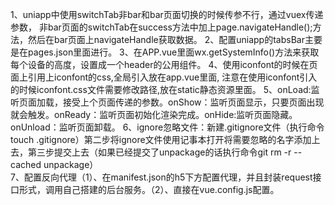 1、uniapp中使用switchTab非bar和bar页面切换的时候传参不行，通过vuex传递参数，
   非bar页面的switchTab在success方法中加上page.navigateHandle();方法，然后在bar页面上navigateHandle获取数据。
2、配置uniapp的tabsBar主要是在pages.json里面进行。
3、在APP.vue里面wx.getSystemInfo()方法来获取每个设备的高度，设置成一个header的公用组件。
4、使用iconfont的时候在页面上引用上iconfont的css,全局引入放在app.vue里面,
   注意在使用iconfont引入的时候iconfont.css文件需要修改路径,放在static静态资源里面。
5、onLoad:监听页面加载，接受上个页面传递的参数。onShow：监听页面显示，只要页面出现就会触发。onReady：监听页面初始化渲染完成。onHide:监听页面隐藏。
   onUnload：监听页面卸载。
6、ignore忽略文件：新建.gitignore文件（执行命令touch .gitignore）第二步将ignore文件使用记事本打开将需要忽略的名字添加上去，第三步提交上去（如果已经提交了unpackage的话执行命令git rm -r --cached unpackage）   
7、配置反向代理（1）、在manifest.json的h5下方配置代理，并且封装request接口形式，调用自己搭建的后台服务。（2）、直接在vue.config.js配置。
